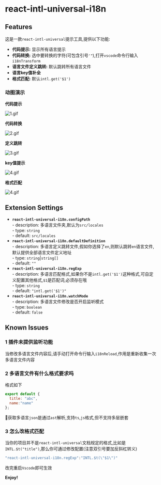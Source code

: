 # react-intl-universal-i18n

## Features

这是一款`react-intl-universal`提示工具,提供以下功能:
- **代码提示:** 显示所有语言提示
- **代码转换:** 选中要转换的字符(可包含引号`'"`),打开`vscode`命令行输入`i18nTransform`
- **语言文件定义跳转:** 默认跳转所有语言文件
- **语言key值补全**
- **格式匹配:** 默认`intl.get('$1')`

### 动图演示

**代码提示**

![1.gif](https://i.loli.net/2020/06/14/ksBrc8uFogleATD.gif)

**代码转换**

![2.gif](https://i.loli.net/2020/06/14/nFjxg2vu4KlD13G.gif)

**定义跳转**

![3.gif](https://i.loli.net/2020/06/14/5HDbklZNB73Cf1x.gif)

**key值提示**

![4.gif](https://i.loli.net/2020/06/14/G73tjRMUhyYZ4gz.gif)

**格式匹配**

![4.gif](https://i.loli.net/2020/06/16/I3A9J8VMqDbkNfZ.gif)

## Extension Settings

-  **`react-intl-universal-i18n.configPath`**  
         - description: 多语言文件夹,默认为`src/locales`  
         - type: `string`  
         - default: `src/locales`
- **`react-intl-universal-i18n.defaultDefinition`**  
        - description: 多语言定义跳转文件,假如你选择了`en`,则默认跳转`en`语言文件,默认提供全部语言文件定义地址  
        - type: `string`|`string[]`  
        - default: `""` 
- **`react-intl-universal-i18n.regExp`**    
        - description: 多语言匹配格式,如果你不是`intl.get('$1')`这种格式,可自定义配置其他格式,`$1`是匹配词,必须存在哦    
        - type: `string`     
        - default: `"intl.get('$1')"`    
- **`react-intl-universal-i18n.watchMode`**    
        - description: 多语言文件修改是否开启监听模式  
        - type: `boolean`     
        - default: `false`    

## Known Issues

### 1 插件未提供监听功能

当修改多语言文件内容后,请手动打开命令行输入`i18nReload`,作用是重新收集一次多语言文件内容

### 2 多语言文件有什么格式要求吗

格式如下
```js
export default {
  title: "abc",
  name:"name"
};
``` 
获取多语言`json`是通过`ast`解析,支持`ts`,`js`格式,但不支持多层嵌套

### 3 怎么改格式匹配

当你的项目并不是`react-intl-universal`文档规定的格式,比如是`INTL.$t("title")`,那么你可通过修改配置(注意双引号要加反斜杠转义)  
```js
"react-intl-universal-i18n.regExp":"INTL.$t(\"$1\")"
```  
改完重启`Vscode`即可生效


**Enjoy!**
